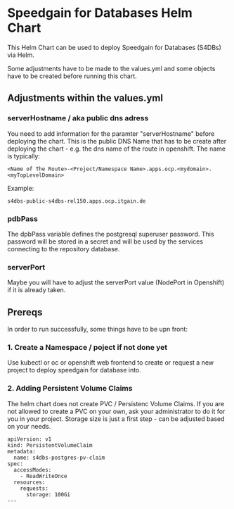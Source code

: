 # Speedgain for Databases Helm Chart
This Helm Chart can be used to deploy Speedgain for Databases (S4DBs) via Helm. 

Some adjustments have to be made to the values.yml and some objects have to be created before running this chart.

## Adjustments within the values.yml
### serverHostname / aka public dns adress
You need to add information for the paramter "serverHostname" before deploying the chart. This is the public DNS Name that has to be create after deploying the chart - e.g. the dns name of the route in openshift. The name is typically:
````
<Name of The Route>-<Project/Namespace Name>.apps.ocp.<mydomain>.<myTopLevelDomain>
````
Example:
````
s4dbs-public-s4dbs-rel150.apps.ocp.itgain.de
````

### pdbPass
The dpbPass variable defines the postgresql superuser password. This password will be stored in a secret and will be used by the services connecting to the repository database.

### serverPort
Maybe you will have to adjust the serverPort value (NodePort in Openshift) if it is already taken. 

## Prereqs
In order to run successfully, some things have to be upn front:

### 1. Create a Namespace / poject if not done yet

Use kubectl or oc or openshift web frontend to create or request a new project to deploy speedgain for database into.

### 2. Adding Persistent Volume Claims
The helm chart does not create PVC / Persistenc Volume Claims. If you are not allowed to create a PVC on your own, ask your administrator to do it for you in your project. Storage size is just a first step - can be adjusted based on your needs.

````
apiVersion: v1
kind: PersistentVolumeClaim
metadata:
  name: s4dbs-postgres-pv-claim
spec:
  accessModes:
    - ReadWriteOnce
  resources:
    requests:
      storage: 100Gi
---

````
